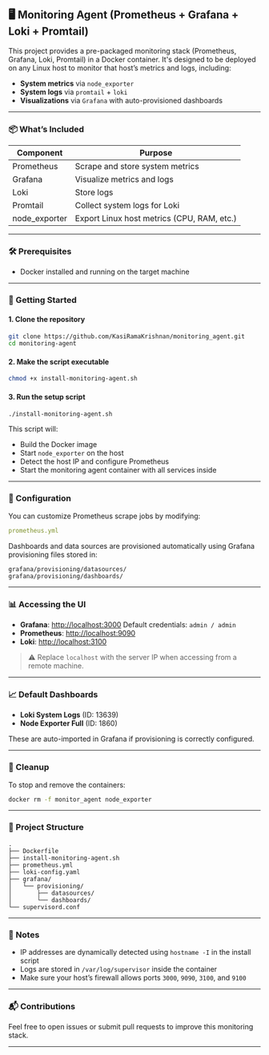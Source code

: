 
## 🖥️ Monitoring Agent (Prometheus + Grafana + Loki + Promtail)

This project provides a pre-packaged monitoring stack (Prometheus, Grafana, Loki, Promtail) in a Docker container. It's designed to be deployed on any Linux host to monitor that host’s metrics and logs, including:

* **System metrics** via `node_exporter`
* **System logs** via `promtail` + `loki`
* **Visualizations** via `Grafana` with auto-provisioned dashboards

---

### 📦 What’s Included

| Component      | Purpose                                    |
| -------------- | ------------------------------------------ |
| Prometheus     | Scrape and store system metrics            |
| Grafana        | Visualize metrics and logs                 |
| Loki           | Store logs                                 |
| Promtail       | Collect system logs for Loki               |
| node\_exporter | Export Linux host metrics (CPU, RAM, etc.) |

---

### 🛠️ Prerequisites

* Docker installed and running on the target machine

---

### 🚀 Getting Started

#### 1. Clone the repository

```bash
git clone https://github.com/KasiRamaKrishnan/monitoring_agent.git
cd monitoring-agent
```

#### 2. Make the script executable

```bash
chmod +x install-monitoring-agent.sh
```

#### 3. Run the setup script

```bash
./install-monitoring-agent.sh
```

This script will:

* Build the Docker image
* Start `node_exporter` on the host
* Detect the host IP and configure Prometheus
* Start the monitoring agent container with all services inside

---

### 🔧 Configuration

You can customize Prometheus scrape jobs by modifying:

```yaml
prometheus.yml
```

Dashboards and data sources are provisioned automatically using Grafana provisioning files stored in:

```plaintext
grafana/provisioning/datasources/
grafana/provisioning/dashboards/
```

---

### 📊 Accessing the UI

* **Grafana**: [http://localhost:3000](http://localhost:3000)
  Default credentials: `admin / admin`
* **Prometheus**: [http://localhost:9090](http://localhost:9090)
* **Loki**: [http://localhost:3100](http://localhost:3100)

> ⚠️ Replace `localhost` with the server IP when accessing from a remote machine.

---

### 📈 Default Dashboards

* **Loki System Logs** (ID: 13639)
* **Node Exporter Full** (ID: 1860)

These are auto-imported in Grafana if provisioning is correctly configured.

---

### 🧹 Cleanup

To stop and remove the containers:

```bash
docker rm -f monitor_agent node_exporter
```

---

### 📁 Project Structure

```
.
├── Dockerfile
├── install-monitoring-agent.sh
├── prometheus.yml
├── loki-config.yaml
├── grafana/
│   └── provisioning/
│       ├── datasources/
│       └── dashboards/
└── supervisord.conf
```

---

### 🧠 Notes

* IP addresses are dynamically detected using `hostname -I` in the install script
* Logs are stored in `/var/log/supervisor` inside the container
* Make sure your host’s firewall allows ports `3000`, `9090`, `3100`, and `9100`

---

### 📬 Contributions

Feel free to open issues or submit pull requests to improve this monitoring stack.

---

